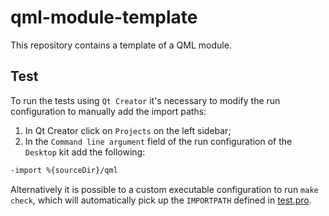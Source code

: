 # qml-module-template

This repository contains a template of a QML module.

## Test

To run the tests using `Qt Creator` it's necessary to modify the run
configuration to manually add the import paths:

1. In Qt Creator click on `Projects` on the left sidebar;
2. In the `Command line argument` field of the run configuration of
the `Desktop` kit add the following:

```sh
-import %{sourceDir}/qml
```

Alternatively it is possible to a custom executable configuration to
run `make check`, which will automatically pick up the `IMPORTPATH`
defined in [test.pro](test.pro).

